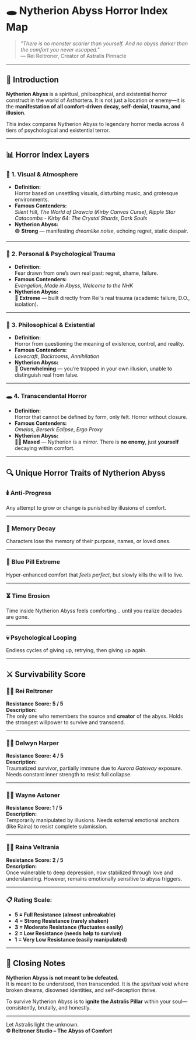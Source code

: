 # 🕳️ Nytherion Abyss Horror Index Map
> _"There is no monster scarier than yourself. And no abyss darker than the comfort you never escaped."_  
> — Rei Reltroner, Creator of Astralis Pinnacle

---

## 📍 Introduction
**Nytherion Abyss** is a spiritual, philosophical, and existential horror construct in the world of Asthortera. It is not just a location or enemy—it is the **manifestation of all comfort-driven decay, self-denial, trauma, and illusion**.

This index compares Nytherion Abyss to legendary horror media across 4 tiers of psychological and existential terror.

---

## 📊 Horror Index Layers

### 🧩 **1. Visual & Atmosphere**
- **Definition:**  
  Horror based on unsettling visuals, disturbing music, and grotesque environments.  
- **Famous Contenders:**  
  *Silent Hill*, *The World of Drawcia (Kirby Canvas Curse)*, *Ripple Star Catacombs - Kirby 64: The Crystal Shards*, *Dark Souls*  
- **Nytherion Abyss:**  
  🟢 **Strong** — manifesting *dreamlike noise*, echoing regret, static despair.

---

### 🧠 **2. Personal & Psychological Trauma**
- **Definition:**  
  Fear drawn from one’s own real past: regret, shame, failure.  
- **Famous Contenders:**  
  *Evangelion*, *Made in Abyss*, *Welcome to the NHK*  
- **Nytherion Abyss:**  
  🔴 **Extreme** — built directly from Rei's real trauma (academic failure, D.O., isolation).

---

### 🧨 **3. Philosophical & Existential**
- **Definition:**  
  Horror from questioning the meaning of existence, control, and reality.  
- **Famous Contenders:**  
  *Lovecraft*, *Backrooms*, *Annihilation*  
- **Nytherion Abyss:**  
  🔴 **Overwhelming** — you’re trapped in your own illusion, unable to distinguish real from false.

---

### 🕳️ **4. Transcendental Horror**
- **Definition:**  
  Horror that cannot be defined by form, only felt. Horror without closure.  
- **Famous Contenders:**  
  *Omelas*, *Berserk Eclipse*, *Ergo Proxy*  
- **Nytherion Abyss:**  
  🔴🔴 **Maxed** — Nytherion is a mirror. There is **no enemy**, just **yourself** decaying within comfort.

---

## 🔍 Unique Horror Traits of Nytherion Abyss

### 🕯️ **Anti-Progress**
Any attempt to grow or change is punished by illusions of comfort.

---

### 🧠 **Memory Decay**
Characters lose the memory of their purpose, names, or loved ones.

---

### 🔮 **Blue Pill Extreme**
Hyper-enhanced comfort that *feels perfect*, but slowly kills the will to live.

---

### ⏳ **Time Erosion**
Time inside Nytherion Abyss feels comforting… until you realize decades are gone.

---

### 💀 **Psychological Looping**
Endless cycles of giving up, retrying, then giving up again.

---

## ⚔️ Survivability Score

### 🧍‍♂️ Rei Reltroner
**Resistance Score:** **5 / 5**  
**Description:**  
The only one who remembers the source and **creator** of the abyss. Holds the strongest willpower to survive and transcend.

---

### 🧍‍♂️ Delwyn Harper  
**Resistance Score:** **4 / 5**  
**Description:**  
Traumatized survivor, partially immune due to *Aurora Gateway* exposure. Needs constant inner strength to resist full collapse.

---

### 🧍‍♂️ Wayne Astoner  
**Resistance Score:** **1 / 5**  
**Description:**  
Temporarily manipulated by illusions. Needs external emotional anchors (like Raina) to resist complete submission.

---

### 🧍‍♀️ Raina Veltrania  
**Resistance Score:** **2 / 5**  
**Description:**  
Once vulnerable to deep depression, now stabilized through love and understanding. However, remains emotionally sensitive to abyss triggers.

---

### 📋 Rating Scale:
- **5 = Full Resistance (almost unbreakable)**
- **4 = Strong Resistance (rarely shaken)**
- **3 = Moderate Resistance (fluctuates easily)**
- **2 = Low Resistance (needs help to survive)**
- **1 = Very Low Resistance (easily manipulated)**

---

## 📌 Closing Notes

**Nytherion Abyss is not meant to be defeated.**  
It is meant to be understood, then transcended. It is the *spiritual void* where broken dreams, disowned identities, and self-deception thrive.

To survive Nytherion Abyss is to **ignite the Astralis Pillar** within your soul—consistently, brutally, and honestly.

---

Let Astralis light the unknown.  
**© Reltroner Studio – The Abyss of Comfort**
